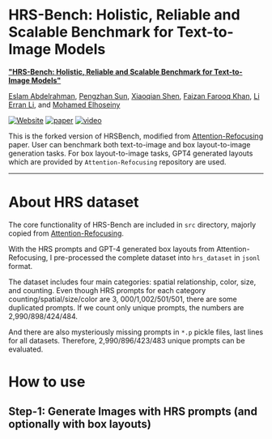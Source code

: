 # HRS-Bench: Holistic, Reliable and Scalable Benchmark for Text-to-Image Models

[**"HRS-Bench: Holistic, Reliable and Scalable Benchmark for Text-to-Image Models"**](https://arxiv.org/abs/2304.05390)

[Eslam Abdelrahman](https://eslambakr.github.io/),
[Pengzhan Sun](https://pengzhansun.github.io/),
[Xiaoqian Shen](https://scholar.google.com/citations?user=uToGtIwAAAAJ&hl=en),
[Faizan Farooq Khan](https://scholar.google.com/citations?user=vwEC-jUAAAAJ&hl=en),
[Li Erran Li](https://scholar.google.com/citations?user=GkMfzy4AAAAJ&hl=en),
and [Mohamed Elhoseiny](https://scholar.google.com/citations?user=iRBUTOAAAAAJ&hl=en)

[![Website](https://img.shields.io/badge/Project-Website-87CEEB)](https://eslambakr.github.io/hrsbench.github.io/)
[![paper](https://img.shields.io/badge/arXiv-Paper-<COLOR>.svg)](https://arxiv.org/abs/2304.05390)
[![video](https://img.shields.io/badge/Video-Presentation-F9D371)](https://hrsbench.github.io/index.html)

This is the forked version of HRSBench, modified from [Attention-Refocusing](https://github.com/Attention-Refocusing/attention-refocusing) paper. User can benchmark both text-to-image and box layout-to-image generation tasks.
For box layout-to-image tasks, GPT4 generated layouts which are provided by `Attention-Refocusing` repository are used.

---

# About HRS dataset

The core functionality of HRS-Bench are included in `src` directory, majorly copied from [Attention-Refocusing](https://github.com/Attention-Refocusing/attention-refocusing).

With the HRS prompts and GPT-4 generated box layouts from Attention-Refocusing, I pre-processed the complete dataset into `hrs_dataset` in `jsonl` format. 

The dataset includes four main categories: spatial relationship, color, size, and counting. Even though HRS prompts for each category counting/spatial/size/color are 3, 000/1,002/501/501, there are some duplicated prompts. If we count only unique prompts, the numbers are 2,990/898/424/484.

And there are also mysteriously missing prompts in `*.p` pickle files, last lines for all datasets. Therefore, 2,990/896/423/483 unique prompts can be evaluated.


# How to use

## Step-1: Generate Images with HRS prompts (and optionally with box layouts)